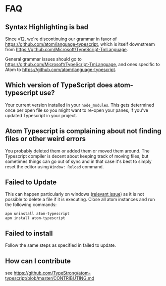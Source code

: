 # FAQ

## Syntax Highlighting is bad

Since v12, we're discontinuing our grammar in favor of
<https://github.com/atom/language-typescript>, which is itself
downstream from <https://github.com/Microsoft/TypeScript-TmLanguage>.

General grammar issues should go to
<https://github.com/Microsoft/TypeScript-TmLanguage>, and ones specific
to Atom to <https://github.com/atom/language-typescript>.

## Which version of TypeScript does atom-typescript use?

Your current version installed in your `node_modules`. This gets
determined once per open file so you might want to re-open your panes,
if you've updated Typescript in your project.

## Atom Typescript is complaining about not finding files or other weird errors

You probably deleted them or added them or moved them around. The
Typescript compiler is decent about keeping track of moving files, but
sometimes things can go out of sync and in that case it's best to simply
reset the editor using `Window: Reload` command.

## Failed to Update

This can happen particularly on windows ([relevant
issue](https://github.com/TypeStrong/atom-typescript/issues/195)) as it
is not possible to delete a file if it is executing. Close all atom
instances and run the following commands:

    apm uninstall atom-typescript
    apm install atom-typescript

## Failed to install

Follow the same steps as specified in failed to update.

## How can I contribute

see
<https://github.com/TypeStrong/atom-typescript/blob/master/CONTRIBUTING.md>
